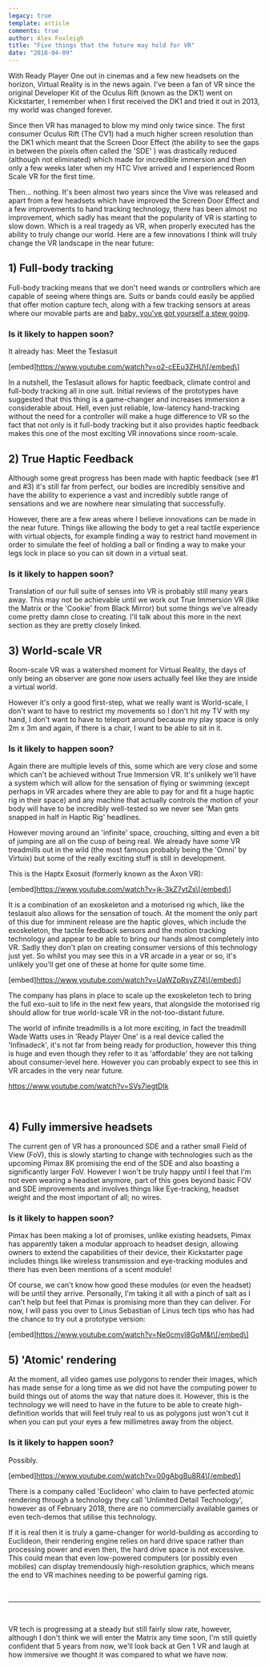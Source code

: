 ```yaml
---
legacy: true 
template: article 
comments: true 
author: Alex Foxleigh
title: "Five things that the future may hold for VR"
date: "2018-04-09"
---
```


With Ready Player One out in cinemas and a few new headsets on the horizon, Virtual Reality is in the news again. I've been a fan of VR since the original Developer Kit of the Oculus Rift (known as the DK1) went on Kickstarter, I remember when I first received the DK1 and tried it out in 2013, my world was changed forever.

Since then VR has managed to blow my mind only twice since. The first consumer Oculus Rift (The CV1) had a much higher screen resolution than the DK1 which meant that the Screen Door Effect (the ability to see the gaps in between the pixels often called the 'SDE' ) was drastically reduced (although not eliminated) which made for incredible immersion and then only a few weeks later when my HTC Vive arrived and I experienced Room Scale VR for the first time.

Then... nothing. It's been almost two years since the Vive was released and apart from a few headsets which have improved the Screen Door Effect and a few improvements to hand tracking technology, there has been almost no improvement, which sadly has meant that the popularity of VR is starting to slow down. Which is a real tragedy as VR, when properly executed has the ability to truly change our world. Here are a few innovations I think will truly change the VR landscape in the near future:

## 1) Full-body tracking

Full-body tracking means that we don't need wands or controllers which are capable of seeing where things are. Suits or bands could easily be applied that offer motion capture tech, along with a few tracking sensors at areas where our movable parts are and [baby, you've got yourself a stew going](https://www.youtube.com/watch?v=Sr2PlqXw03Y).

### Is it likely to happen soon?

It already has: Meet the Teslasuit

\[embed\]https://www.youtube.com/watch?v=o2-cEEu3ZHU\[/embed\]

In a nutshell, the Teslasuit allows for haptic feedback, climate control and full-body tracking all in one suit. Initial reviews of the prototypes have suggested that this thing is a game-changer and increases immersion a considerable about. Hell, even just reliable, low-latency hand-tracking without the need for a controller will make a huge difference to VR so the fact that not only is it full-body tracking but it also provides haptic feedback makes this one of the most exciting VR innovations since room-scale.

## 2) True Haptic Feedback

Although some great progress has been made with haptic feedback (see #1 and #3) it's still far from perfect, our bodies are incredibly sensitive and have the ability to experience a vast and incredibly subtle range of sensations and we are nowhere near simulating that successfully.

However, there are a few areas where I believe innovations can be made in the near future. Things like allowing the body to get a real tactile experience with virtual objects, for example finding a way to restrict hand movement in order to simulate the feel of holding a ball or finding a way to make your legs lock in place so you can sit down in a virtual seat.

### Is it likely to happen soon?

Translation of our full suite of senses into VR is probably still many years away. This may not be achievable until we work out True Immersion VR (like the Matrix or the 'Cookie' from Black Mirror) but some things we've already come pretty damn close to creating. I'll talk about this more in the next section as they are pretty closely linked.

## 3) World-scale VR

Room-scale VR was a watershed moment for Virtual Reality, the days of only being an observer are gone now users actually feel like they are inside a virtual world.

However it's only a good first-step, what we really want is World-scale, I don't want to have to restrict my movements so I don't hit my TV with my hand, I don't want to have to teleport around because my play space is only 2m x 3m and again, if there is a chair, I want to be able to sit in it.

### Is it likely to happen soon?

Again there are multiple levels of this, some which are very close and some which can't be achieved without True Immersion VR. It's unlikely we'll have a system which will allow for the sensation of flying or swimming (except perhaps in VR arcades where they are able to pay for and fit a huge haptic rig in their space) and any machine that actually controls the motion of your body will have to be incredibly well-tested so we never see 'Man gets snapped in half in Haptic Rig' headlines.

However moving around an 'infinite' space, crouching, sitting and even a bit of jumping are all on the cusp of being real. We already have some VR treadmills out in the wild (the most famous probably being the 'Omni' by Virtuix) but some of the really exciting stuff is still in development.

This is the Haptx Exosuit (formerly known as the Axon VR):

\[embed\]https://www.youtube.com/watch?v=jk-3kZ7ytZs\[/embed\]

It is a combination of an exoskeleton and a motorised rig which, like the teslasuit also allows for the sensation of touch. At the moment the only part of this due for imminent release are the haptic gloves, which include the exoskeleton, the tactile feedback sensors and the motion tracking technology and appear to be able to bring our hands almost completely into VR. Sadly they don't plan on creating consumer versions of this technology just yet. So whilst you may see this in a VR arcade in a year or so, it's unlikely you'll get one of these at home for quite some time.

\[embed\]https://www.youtube.com/watch?v=UaWZpRsyZ74\[/embed\]

The company has plans in place to scale up the exoskeleton tech to bring the full exo-suit to life in the next few years, that alongside the motorised rig should allow for true world-scale VR in the not-too-distant future.

The world of infinite treadmills is a lot more exciting, in fact the treadmill Wade Watts uses in 'Ready Player One' is a real device called the 'Infinadeck', it's not far from being ready for production, however this thing is huge and even though they refer to it as 'affordable' they are not talking about consumer-level here. However you can probably expect to see this in VR arcades in the very near future.

https://www.youtube.com/watch?v=SVs7iegtDIk

 

## 4) Fully immersive headsets

The current gen of VR has a pronounced SDE and a rather small Field of View (FoV), this is slowly starting to change with technologies such as the upcoming Pimax 8K promising the end of the SDE and also boasting a significantly larger FoV. However I won't be truly happy until I feel that I'm not even wearing a headset anymore, part of this goes beyond basic FOV and SDE improvements and involves things like Eye-tracking, headset weight and the most important of all; no wires.

### Is it likely to happen soon?

Pimax has been making a lot of promises, unlike existing headsets, Pimax has apparently taken a modular approach to headset design, allowing owners to extend the capabilities of their device, their Kickstarter page includes things like wireless transmission and eye-tracking modules and there has even been mentions of a scent module!

Of course, we can't know how good these modules (or even the headset) will be until they arrive. Personally, I'm taking it all with a pinch of salt as I can't help but feel that Pimax is promising more than they can deliver. For now, I will pass you over to Linus Sebastian of Linus tech tips who has had the chance to try out a prototype version:

\[embed\]https://www.youtube.com/watch?v=Ne0cmvl8GqM&t\[/embed\]

## 5) 'Atomic' rendering

At the moment, all video games use polygons to render their images, which has made sense for a long time as we did not have the computing power to build things out of atoms the way that nature does it. However, this is the technology we will need to have in the future to be able to create high-definition worlds that will feel truly real to us as polygons just won't cut it when you can put your eyes a few millimetres away from the object.

### Is it likely to happen soon?

Possibly.

\[embed\]https://www.youtube.com/watch?v=00gAbgBu8R4\[/embed\]

There is a company called 'Euclideon' who claim to have perfected atomic rendering through a technology they call 'Unlimited Detail Technology', however as of February 2018, there are no commercially available games or even tech-demos that utilise this technology.

If it is real then it is truly a game-changer for world-building as according to Euclideon, their rendering engine relies on hard drive space rather than processing power and even then, the hard drive space is not excessive. This could mean that even low-powered computers (or possibly even mobiles) can display tremendously high-resolution graphics, which means the end to VR machines needing to be powerful gaming rigs.

 

* * *

 

VR tech is progressing at a steady but still fairly slow rate, however, although I don't think we will enter the Matrix any time soon, I'm still quietly confident that 5 years from now, we'll look back at Gen 1 VR and laugh at how immersive we thought it was compared to what we have now.
